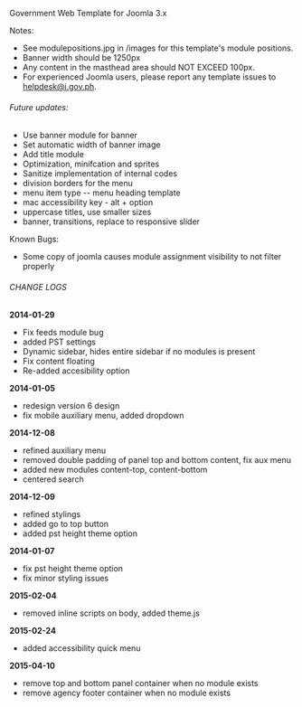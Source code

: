 Government Web Template for Joomla 3.x

Notes:
* See modulepositions.jpg in /images for this template's module positions.
* Banner width should be 1250px
* Any content in the masthead area should NOT EXCEED 100px.
* For experienced Joomla users, please report any template issues to helpdesk@i.gov.ph.

###### Future updates:
- Use banner module for banner
- Set automatic width of banner image
- Add title module
- Optimization, minifcation and sprites
- Sanitize implementation of internal codes
- division borders for the menu
- menu item type -- menu heading template
- mac accessibility key - alt + option
- uppercase titles, use smaller sizes
- banner, transitions, replace to responsive slider

Known Bugs:
- Some copy of joomla causes module assignment visibility to not filter properly

###### CHANGE LOGS
**2014-01-29**
- Fix feeds module bug
- added PST settings
- Dynamic sidebar, hides entire sidebar if no modules is present
- Fix content floating
- Re-added accesibility option

**2014-01-05**
- redesign version 6 design
- fix mobile auxiliary menu, added dropdown

**2014-12-08**
- refined auxiliary menu
- removed double padding of panel top and bottom content, fix aux menu
- added new modules content-top, content-bottom
- centered search

**2014-12-09**
- refined stylings
- added go to top button
- added pst height theme option

**2014-01-07**
- fix pst height theme option
- fix minor styling issues

**2015-02-04**
- removed inline scripts on body, added theme.js

**2015-02-24**
- added accessibility quick menu

**2015-04-10**
- remove top and bottom panel container when no module exists
- remove agency footer container when no module exists
